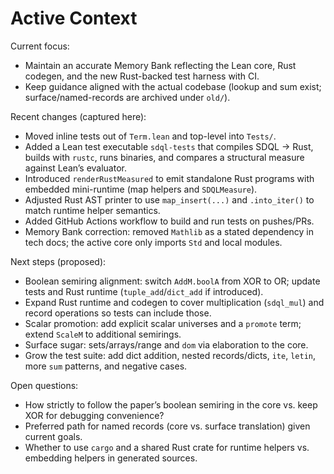 # Active Context

Current focus:

- Maintain an accurate Memory Bank reflecting the Lean core, Rust codegen, and the new Rust-backed test harness with CI.
- Keep guidance aligned with the actual codebase (lookup and sum exist; surface/named-records are archived under `old/`).

Recent changes (captured here):

- Moved inline tests out of `Term.lean` and top-level into `Tests/`.
- Added a Lean test executable `sdql-tests` that compiles SDQL → Rust, builds with `rustc`, runs binaries, and compares a structural measure against Lean’s evaluator.
- Introduced `renderRustMeasured` to emit standalone Rust programs with embedded mini-runtime (map helpers and `SDQLMeasure`).
- Adjusted Rust AST printer to use `map_insert(...)` and `.into_iter()` to match runtime helper semantics.
- Added GitHub Actions workflow to build and run tests on pushes/PRs.
- Memory Bank correction: removed `Mathlib` as a stated dependency in tech docs; the active core only imports `Std` and local modules.

Next steps (proposed):

- Boolean semiring alignment: switch `AddM.boolA` from XOR to OR; update tests and Rust runtime (`tuple_add`/`dict_add` if introduced).
- Expand Rust runtime and codegen to cover multiplication (`sdql_mul`) and record operations so tests can include those.
- Scalar promotion: add explicit scalar universes and a `promote` term; extend `ScaleM` to additional semirings.
- Surface sugar: sets/arrays/range and `dom` via elaboration to the core.
- Grow the test suite: add dict addition, nested records/dicts, `ite`, `letin`, more `sum` patterns, and negative cases.

Open questions:

- How strictly to follow the paper’s boolean semiring in the core vs. keep XOR for debugging convenience?
- Preferred path for named records (core vs. surface translation) given current goals.
- Whether to use `cargo` and a shared Rust crate for runtime helpers vs. embedding helpers in generated sources.
